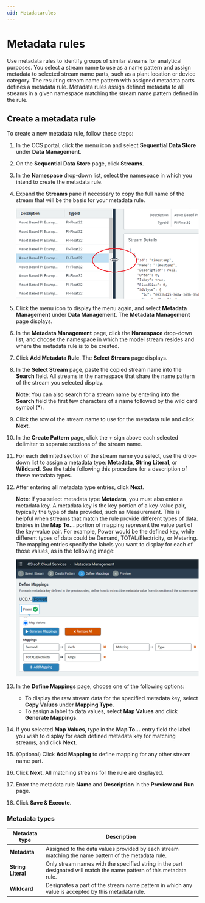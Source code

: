 ```yaml
---
uid: Metadatarules
---
```


# Metadata rules

Use metadata rules to identify groups of similar streams for analytical purposes. You select a stream name to use as a name pattern and assign metadata to selected stream name parts, such as a plant location or device category. The resulting stream name pattern with assigned metadata parts defines a metadata rule. Metadata rules assign defined metadata to all streams in a given namespace matching the stream name pattern defined in the rule.  

## Create a metadata rule
<!-- The main things I noticed were that:
There should be only one action in each step.
Break out dense info to a section after the procedure
Use dropdown list or just list, not droplist
The description for the Metadata type called Metadata was rather confusing - can you please tidy it up.
 -->
To create a new metadata rule, follow these steps:

1. In the OCS portal, click the menu icon and select **Sequential Data Store** under **Data Management**. 
2. On the **Sequential Data Store** page, click **Streams**.
3. In the **Namespace** drop-down list, select the namespace in which you intend to create the metadata rule.
4. Expand the **Streams** pane if necessary to copy the full name of the stream that will be the basis for your metadata rule.

    ![ ](../../images/expand-pane.png)

5. Click the menu icon to display the menu again, and select **Metadata Management** under **Data Management**. The **Metadata Management** page displays.
6. In the **Metadata Management** page, click the **Namespace** drop-down list, and choose the namespace in which the model stream resides and where the metadata rule is to be created.
7. Click **Add Metadata Rule**. The **Select Stream** page displays.
8. In the **Select Stream** page, paste the copied stream name into the **Search** field. All streams in the namespace that share the name pattern of the stream you selected display.

    **Note**: You can also search for a stream name by entering into the **Search** field the first few characters of a name followed by the wild card symbol (*).
   
9. Click the row of the stream name to use for the metadata rule and click **Next**.
10. In the **Create Pattern** page, click the **+** sign above each selected delimiter to separate sections of the stream name.
11. For each delimited section of the stream name you select, use the drop-down list to assign a metadata type: **Metadata**, **String Literal**, or **Wildcard**. See the table following this procedure for a description of these metadata types. 
12. After entering all metadata type entries, click **Next**.

    **Note**: If you select metadata type **Metadata**, you must also enter a metadata key. A metadata key is the key portion of a key-value pair, typically the type of data provided, such as Measurement. This is helpful when streams that match the rule provide different types of data. Entries in the **Map To...** portion of mapping represent the value part of the key-value pair. For example, Power would be the defined key, while different types of data could be Demand, TOTAL/Electricity, or Metering. The mapping entries specify the labels you want to display for each of those values, as in the following image:
    
    ![ ](../../images/define-mappings.png)

13. In the **Define Mappings** page, choose one of the following options:
     - To display the raw stream data for the specified metadata key, select **Copy Values** under **Mapping Type**.
     - To assign a label to data values, select **Map Values** and click **Generate Mappings**.
14. If you selected **Map Values**, type in the **Map To...** entry field the label you wish to display for each defined metadata key for matching streams, and click **Next**.
15. (Optional) Click **Add Mapping** to define mapping for any other stream name part.
16. Click **Next**. All matching streams for the rule are displayed.
17. Enter the metadata rule **Name** and **Description** in the **Preview and Run** page.
18. Click **Save & Execute**.
   
   ### Metadata types

| Metadata type                       | Description                                        |
|---------------------------------|------------------------------------------------------------|
| **Metadata**     | Assigned to the data values provided by each stream matching the name pattern of the metadata rule. |
| **String Literal**      | Only stream names with the specified string in the part designated will match the name pattern of this metadata rule. |
| **Wildcard**       | Designates a part of the stream name pattern in which any value is accepted by this metadata rule. |
